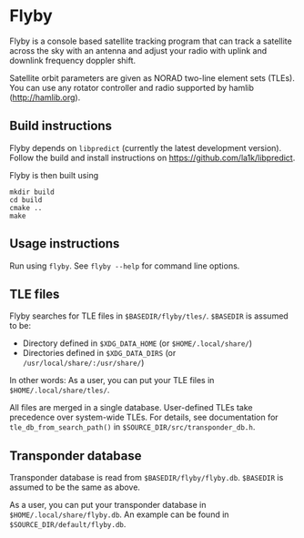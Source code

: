 Flyby
=====

Flyby is a console based satellite tracking program that can track a
satellite across the sky with an antenna and adjust your radio with
uplink and downlink frequency doppler shift.

Satellite orbit parameters are given as NORAD two-line element sets
(TLEs). You can use any rotator controller and radio supported by hamlib
(http://hamlib.org).

Build instructions
------------------

Flyby depends on `libpredict` (currently the latest development version). Follow the build and install instructions on https://github.com/la1k/libpredict. 

Flyby is then built using

```
mkdir build
cd build
cmake ..
make
```

Usage instructions
------------------

Run using `flyby`. See `flyby --help` for command line options. 

TLE files
---------

Flyby searches for TLE files in `$BASEDIR/flyby/tles/`. `$BASEDIR` is assumed to be: 

* Directory defined in `$XDG_DATA_HOME` (or `$HOME/.local/share/`)
* Directories defined in `$XDG_DATA_DIRS` (or `/usr/local/share/:/usr/share/`)

In other words: As a user, you can put your TLE files in `$HOME/.local/share/tles/`.

All files are
merged in a single database. User-defined TLEs take precedence over system-wide TLEs. For details, 
see documentation for `tle_db_from_search_path()` in `$SOURCE_DIR/src/transponder_db.h`. 

Transponder database
--------------------

Transponder database is read from `$BASEDIR/flyby/flyby.db`. `$BASEDIR` is assumed to be the same as above. 

As a user, you can put your transponder database in `$HOME/.local/share/flyby.db`. An example can be found in `$SOURCE_DIR/default/flyby.db`.

